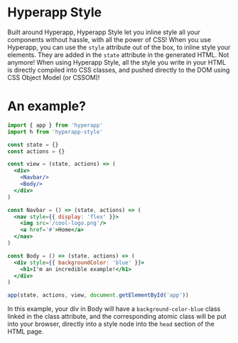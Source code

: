 # Hyperapp Style

Built around Hyperapp, Hyperapp Style let you inline style all your components without hassle, with all the power of CSS! When you use Hyperapp, you can use the `style` attribute out of the box, to inline style your elements. They are added in the `state` attribute in the generated HTML. Not anymore! When using Hyperapp Style, all the style you write in your HTML is directly compiled into CSS classes, and pushed directly to the DOM using CSS Object Model (or CSSOM)!

# An example?

```jsx
import { app } from 'hyperapp'
import h from 'hyperapp-style'

const state = {}
const actions = {}

const view = (state, actions) => (
  <div>
    <Navbar/>
    <Body/>
  </div>
)

const Navbar = () => (state, actions) => (
  <nav style={{ display: 'flex' }}>
    <img src='/cool-logo.png'/>
    <a href='#'>Home</a>
  </nav>
)

const Body = () => (state, actions) => (
  <div style={{ backgroundColor: 'blue' }}>
    <h1>I'm an incredible example!</h1>
  </div>
)

app(state, actions, view, document.getElementById('app'))
```

In this example, your div in Body will have a `background-color-blue` class linked in the class attribute, and the corresponding atomic class will be put into your browser, directly into a style node into the `head` section of the HTML page.
